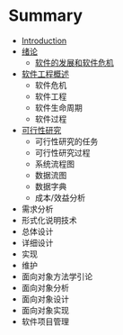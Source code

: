 # Summary

* [Introduction](README.md)
* [绪论](xu-lun.md)
  * [软件的发展和软件危机](xu-lun/ruan-jian-de-fa-zhan-he-ruan-jian-wei-ji.md)
* [软件工程概述](ruan-jian-gong-cheng-gai-shu.md)
  * 软件危机
  * 软件工程
  * 软件生命周期
  * 软件过程
* [可行性研究](ke-xing-xing-yan-jiu.md)
  * 可行性研究的任务
  * 可行性研究过程
  * 系统流程图
  * 数据流图
  * 数据字典
  * 成本/效益分析
* 需求分析
* 形式化说明技术
* 总体设计
* 详细设计
* 实现
* 维护
* 面向对象方法学引论
* 面向对象分析
* 面向对象设计
* 面向对象实现
* 软件项目管理

